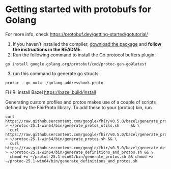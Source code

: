 # Getting started with protobufs for Golang 
For more info, check https://protobuf.dev/getting-started/gotutorial/ 
1. If you haven’t installed the compiler, [download the package](https://protobuf.dev/downloads) and **follow the instructions in the README**.
2. Run the following command to install the Go protocol buffers plugin:
```
go install google.golang.org/protobuf/cmd/protoc-gen-go@latest
```
3. run this command to generate go structs: 
```
protoc --go_out=../golang addressbook.proto
```


FHIR:
install Bazel https://bazel.build/install

Generating custom profiles and protos makes use of a couple of scripts defined by the FhirProto library. To add these to your (protoc) bin, run
```
curl https://raw.githubusercontent.com/google/fhir/v0.5.0/bazel/generate_protos_utils.sh > ~/protoc-25.1-win64/bin/generate_protos_utils.sh     && \
  curl https://raw.githubusercontent.com/google/fhir/v0.5.0/bazel/generate_protos.sh > ~/protoc-25.1-win64/bin/generate_protos.sh && \
  curl https://raw.githubusercontent.com/google/fhir/v0.5.0/bazel/generate_definitions_and_protos.sh > ~/protoc-25.1-win64/bin/generate_definitions_and_protos.sh && \
  chmod +x ~/protoc-25.1-win64/bin/generate_protos.sh && chmod +x ~/protoc-25.1-win64/bin/generate_definitions_and_protos.sh

```